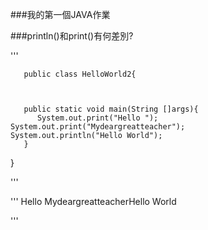 ###我的第一個JAVA作業

###println()和print()有何差別?

'''

       public class HelloWorld2{



       public static void main(String []args){
          System.out.print("Hello ");
    System.out.print("Mydeargreatteacher");
    System.out.println("Hello World");
       }
  }
  
'''

'''
Hello MydeargreatteacherHello World

'''
